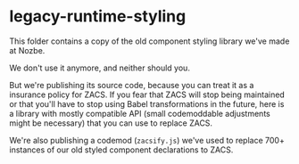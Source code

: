 # legacy-runtime-styling

This folder contains a copy of the old component styling library we've made at Nozbe.

We don't use it anymore, and neither should you.

But we're publishing its source code, because you can treat it as a insurance policy for ZACS. If you fear that ZACS will stop being maintained or that you'll have to stop using Babel transformations in the future, here is a library with mostly compatible API (small codemoddable adjustments might be necessary) that you can use to replace ZACS.

We're also publishing a codemod (`zacsify.js`) we've used to replace 700+ instances of our old styled component declarations to ZACS.
